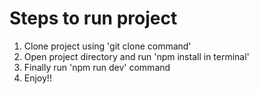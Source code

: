 # Steps to run project
1. Clone project using 'git clone command'
2. Open project directory and run 'npm install in terminal'
3. Finally run 'npm run dev' command
4. Enjoy!!
